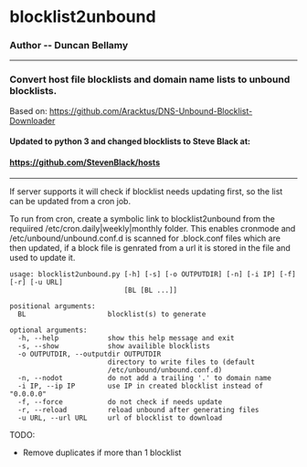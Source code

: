 # blocklist2unbound

### Author -- Duncan Bellamy
---
### Convert host file blocklists and domain name lists to unbound blocklists.

Based on: 
https://github.com/Aracktus/DNS-Unbound-Blocklist-Downloader

#### Updated to python 3 and changed blocklists to Steve Black at: 
#### https://github.com/StevenBlack/hosts
---
If server supports it will check if blocklist needs updating first, so the list can be updated from a cron job.

To run from cron, create a symbolic link to blocklist2unbound from the requiired /etc/cron.daily|weekly|monthly 
folder.  This enables cronmode and /etc/unbound/unbound.conf.d is scanned for .block.conf files which are then
updated, if a block file is genrated from a url it is stored in the file and used to update it.

````
usage: blocklist2unbound.py [-h] [-s] [-o OUTPUTDIR] [-n] [-i IP] [-f] [-r] [-u URL]
                            [BL [BL ...]]

positional arguments:
  BL                    blocklist(s) to generate

optional arguments:
  -h, --help            show this help message and exit
  -s, --show            show availible blocklists
  -o OUTPUTDIR, --outputdir OUTPUTDIR
                        directory to write files to (default
                        /etc/unbound/unbound.conf.d)
  -n, --nodot           do not add a trailing '.' to domain name
  -i IP, --ip IP        use IP in created blocklist instead of "0.0.0.0"
  -f, --force           do not check if needs update
  -r, --reload          reload unbound after generating files
  -u URL, --url URL     url of blocklist to download
````

TODO:
* Remove duplicates if more than 1 blocklist


